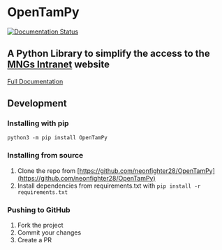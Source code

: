 # OpenTamPy

[![Documentation Status](https://readthedocs.org/projects/opentampy/badge/?version=latest)](https://opentampy.readthedocs.io/en/latest/?badge=latest)

## A Python Library to simplify the access to the [MNGs Intranet](https://intranet.tam.ch/krm) website

[Full Documentation](https://opentampy.readthedocs.io/)

## Development

### Installing with pip

`python3 -m pip install OpenTamPy`

### Installing from source

1. Clone the repo from [https://github.com/neonfighter28/OpenTamPy](https://github.com/neonfighter28/OpenTamPy)
2. Install dependencies from requirements.txt with `pip install -r requirements.txt`

### Pushing to GitHub

1. Fork the project
2. Commit your changes
3. Create a PR
